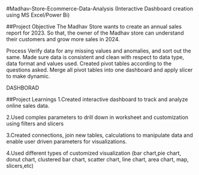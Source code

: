 #Madhav-Store-Ecommerce-Data-Analysis (Interactive Dashboard creation using MS Excel/Power Bi)

##Project Objective
The Madhav Store wants to create an annual sales report for 2023. So that, the owner of the Madhav store can understand their customers and grow more sales in 2024.

Process
Verify data for any missing values and anomalies, and sort out the same.
Made sure data is consistent and clean with respect to data type, data format and values used.
Created pivot tables according to the questions asked.
Merge all pivot tables into one dashboard and apply slicer to make dynamic.

DASHBORAD






##Project Learnings 
1.Created interactive dashboard to track and analyze online sales data.

2.Used complex parameters to drill down in worksheet and customization using filters and slicers

3.Created connections, join new tables, calculations to manipulate data and enable user driven parameters for visualizations.

4.Used different types of customized visualization (bar chart,pie chart, donut chart, clustered bar chart, scatter chart, line chart, area chart, map, slicers,etc)

